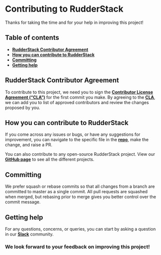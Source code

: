 # Contributing to RudderStack

Thanks for taking the time and for your help in improving this project!

## Table of contents

- [**RudderStack Contributor Agreement**](#rudderstack-contributor-agreement)
- [**How you can contribute to RudderStack**](#how-you-can-contribute-to-rudderstack)
- [**Committing**](#committing)
- [**Getting help**](#getting-help)

## RudderStack Contributor Agreement

To contribute to this project, we need you to sign the [**Contributor License Agreement (“CLA”)**][CLA] for the first commit you make. By agreeing to the [**CLA**][CLA], we can add you to list of approved contributors and review the changes proposed by you.

## How you can contribute to RudderStack

If you come across any issues or bugs, or have any suggestions for improvement, you can navigate to the specific file in the [**repo**](https://github.com/rudderlabs/rudder-repo-template), make the change, and raise a PR.

You can also contribute to any open-source RudderStack project. View our [**GitHub page**](https://github.com/rudderlabs) to see all the different projects.

## Committing

We prefer squash or rebase commits so that all changes from a branch are committed to master as a single commit. All pull requests are squashed when merged, but rebasing prior to merge gives you better control over the commit message.

## Getting help

For any questions, concerns, or queries, you can start by asking a question in our [**Slack**](https://rudderstack.com/join-rudderstack-slack-community/) community.

### We look forward to your feedback on improving this project!

<!----variables---->

[issue]: https://github.com/rudderlabs/rudder-server/issues/new
[CLA]: https://rudderlabs.wufoo.com/forms/rudderlabs-contributor-license-agreement
